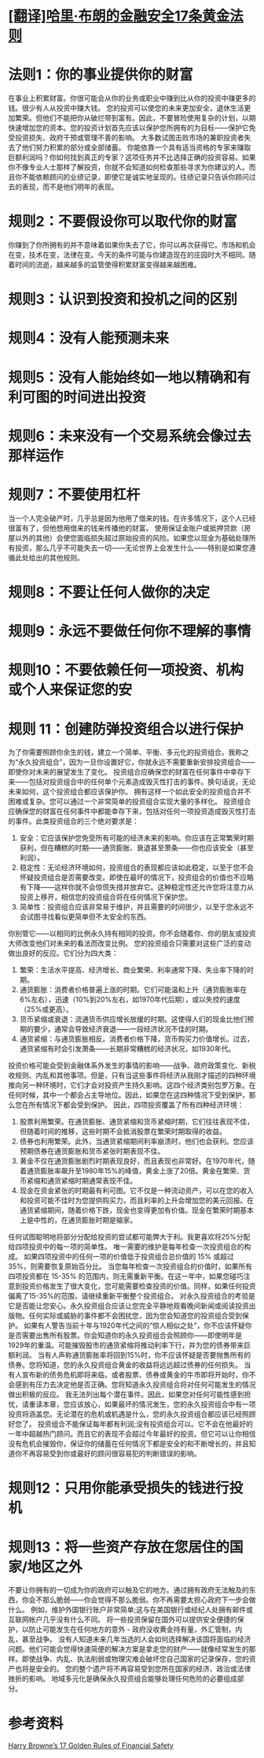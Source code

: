 # [[翻译]哈里·布朗的金融安全17条黄金法则](https://github.com/zzy131250/gitblog/issues/55)

# 法则1：你的事业提供你的财富
在事业上积累财富。你很可能会从你的业务或职业中赚到比从你的投资中赚更多的钱。很少有人从投资中赚大钱。
您的投资可以使您的未来更加安全，退休生活更加繁荣。但他们不能把你从破烂带到富有。因此，不要冒险使用复杂的计划，以期快速增加您的资本。您的投资计划首先应该以保护您所拥有的为目标——保护它免受投资损失、政府干预或管理不善的影响。
大多数试图击败市场的兼职投资者失去了他们努力积累的部分或全部储蓄。
你能依靠一个具有适当资格的专家来赚取巨额利润吗？你如何找到真正的专家？这项任务并不比选择正确的投资容易。如果你不像专业人士那样了解投资，你就不会知道如何检查那些寻求为你建议的人。而且你不能依赖顾问的业绩记录，即使它是诚实地呈现的。往绩记录只告诉你顾问过去的表现，而不是他们明年的表现。
# 规则2：不要假设你可以取代你的财富
你赚到了你所拥有的并不意味着如果你失去了它，你可以再次获得它。市场和机会在变，技术在变，法律在变。今天的条件可能与你建造现在的庄园时大不相同。随着时间的流逝，越来越多的监管使得积累财富变得越来越困难。
# 规则3：认识到投资和投机之间的区别
# 规则4：没有人能预测未来
# 规则5：没有人能始终如一地以精确和有利可图的时间进出投资
# 规则6：未来没有一个交易系统会像过去那样运作
# 规则7：不要使用杠杆
当一个人完全破产时，几乎总是因为他用了借来的钱。在许多情况下，这个人已经很富有了，但他想用借来的钱来传播他的财富。
使用保证金账户或抵押贷款（房屋以外的其他）会使您面临损失超过原始投资的风险。如果您以现金为基础处理所有投资，那么几乎不可能失去一切——无论世界上会发生什么——特别是如果您遵循此处给出的其他规则。
# 规则8：不要让任何人做你的决定
# 规则9：永远不要做任何你不理解的事情
# 规则10：不要依赖任何一项投资、机构或个人来保证您的安
# 规则 11：创建防弹投资组合以进行保护
为了你需要照顾你余生的钱，建立一个简单、平衡、多元化的投资组合。我称之为“永久投资组合”，因为一旦你设置好它，你就永远不需要重新安排投资组合——即使你对未来的展望发生了变化。
投资组合应确保您的财富在任何事件中幸存下来——包括对投资组合中的任何单个元素造成毁灭性打击的事件。换句话说，无论未来如何，这个投资组合都应该保护你。
拥有这样一个如此安全的投资组合并不困难或复杂。您可以通过一个非常简单的投资组合实现大量的多样化。
投资组合应确保您的财富在任何事件中都能幸存下来，包括对任何一项投资造成毁灭性打击的事件。此类投资组合的三个绝对要求是：
1. 安全：它应该保护您免受所有可能的经济未来的影响。你应该在正常繁荣时期获利，但在糟糕的时期——通货膨胀、衰退甚至萧条——你也应该安全（甚至利润）。
2. 稳定性：无论经济环境如何，投资组合的表现都应该如此稳定，以至于您不会怀疑投资组合是否需要改变。即使在最坏的情况下，投资组合的价值也不应略有下降——这样你就不会惊慌失措并放弃它。这种稳定性还允许您将注意力从投资上移开，相信您的投资组合将在任何情况下保护您。
3. 简单性：投资组合应该非常易于维护，并且需要的时间很少，以至于您永远不会试图寻找看似更简单但不太安全的东西。

你别管它——以相同的比例永久持有相同的投资。你不会随着你、你的朋友或投资大师改变他们对未来的看法而改变比例。
您的投资组合只需要对这些广泛的变动做出良好的反应。它们分为四大类：
1. 繁荣：生活水平提高、经济增长、商业繁荣、利率通常下降、失业率下降的时期。
2. 通货膨胀：消费者价格普遍上涨的时期。它们可能温和上升（通货膨胀率在6%左右），迅速（10%到20%左右，如1970年代后期），或以失控的速度（25%或更高）。
3. 货币紧缩或衰退：流通货币供应增长放缓的时期。这使得人们的现金比他们预期的要少，通常会导致经济衰退——一段经济状况不佳的时期。
4. 通货紧缩：与通货膨胀相反。消费者价格下降，货币购买力价值增长。过去，通货紧缩有时会引发萧条——长期非常糟糕的经济状况，如1930年代。

投资价格可能会受到金融体系外发生的事情的影响——战争、政府政策变化、新税收规则、内乱和其他事项。但是，只有当这些事件将经济从我刚才描述的四种环境推向另一种环境时，它们才会对投资产生持久影响。这四个经济类别包罗万象。在任何时候，其中一个都会占主导地位。因此，如果您在这四种情况下受到保护，那么您在所有情况下都会受到保护。
因此，四项投资覆盖了所有四种经济环境：
1. 股票利用繁荣。在通货膨胀、通货紧缩和货币紧缩时期，它们往往表现不佳，但随着时间的推移，这些时期不会抵消股票在繁荣时期取得的收益。
2. 债券也利用繁荣。此外，当通货紧缩期间利率崩溃时，他们也会获利。您应该预期债券在通货膨胀和货币紧张时期表现不佳。
3. 黄金不仅在通货膨胀剧烈时期表现良好，而且表现也非常好。在1970年代，随着通货膨胀率飙升至1980年15%的峰值，黄金上涨了20倍。黄金在繁荣、货币紧缩和通货紧缩时期通常表现不佳。
4. 现金在资金紧张的时期最有利可图。它不仅是一种流动资产，可以在您的收入和投资可能不佳时为您提供购买力，而且利率的上升会增加您的美元回报。在通货紧缩期间，随着价格下跌，现金也变得更加有价值。现金在繁荣时期基本上是中性的，在通货膨胀时期是输家。

任何试图聪明地将部分分配给投资的尝试都可能弊大于利。我更喜欢将25%分配给四项投资中的每一项的简单性。
唯一需要的维护是每年检查一次投资组合的构成。
如果四项投资中的任何一项的价值低于投资组合总价值的 15% 或超过 35%，则需要恢复原始百分比。
当您每年检查一次投资组合的价值时，如果所有四项投资都在 15-35% 的范围内，则无需重新平衡。在这一年中，如果您碰巧注意到投资价格发生了很大变化，您可能需要检查投资的价值。同样，如果任何投资偏离了15-35%的范围，请继续重新平衡整个投资组合。
对永久投资组合的考验是它是否能让您安心。永久投资组合应该让您完全平静地观看晚间新闻或阅读投资出版物。任何实际或威胁的事件都不会困扰您，因为您会知道您的投资组合受到保护。
如果有人警告当前十年与1920年代之间的“惊人相似之处”，你不应该怀疑你是否需要出售所有股票。你会知道你的永久投资组合会照顾你——即使明年是1929年的重温。可能摧毁股市的通货紧缩将推动利率下行，并为您的债券带来巨额利润。
当有人声称通货膨胀率将回到15%时，你不应该怀疑是否要抛售所有的债券。您将知道，您的永久投资组合黄金的收益将远远超过债券的任何损失。
当有人宣布新的债务危机即将来临，或者股票、债券或黄金的牛市即将开始时，你不会感到有压力去决定他是否正确。您将知道永久投资组合将对任何可能发生的情况做出积极的反应。
我无法列出每个潜在事件。因此，如果您对任何可能性感到担忧，请重读本章，您应该放心，如果最坏的情况发生，您的永久投资组合中有一项投资将涵盖您。无论潜在的危机或机遇是什么，您的永久投资组合都应该已经照顾好您了。
投资组合不能保证每年都有利润;没有投资组合可以。它不会在他最好的一年中超越热门顾问。而且它的表现不会超过今年最好的投资。但它可以让你相信没有危机会摧毁你，保证你的储蓄在任何情况下都是安全的和不断增长的，并且知道你不再容易受到你或最好的顾问很容易犯的判断错误的影响。
# 规则12：只用你能承受损失的钱进行投机
# 规则13：将一些资产存放在您居住的国家/地区之外
不要让你拥有的一切成为你的政府可以触及它的地方。通过拥有政府无法触及的东西，你会不那么脆弱——你会觉得不那么脆弱。你不再需要太担心政府下一步会做什么。
例如，维护外国银行账户非常简单;这与在美国银行或经纪人处拥有邮件或互联网帐户几乎没有什么不同。
将一些投资保留在国外可以提供安全便捷的保护，以防止可能发生在任何地方的意外 - 政府没收黄金持有量，外汇管制，内乱，甚至战争。
没有人知道未来几年当选的人会如何选择解决该国将面临的经济问题。他们可能会觉得快速简便的解决方案是拿走您的财产——就像经常发生的那样。即使战争、内乱、执法削弱或物理灾难会破坏您自己国家的记录保存，您的资产也将是安全的。
您的整个遗产将不再容易受到您所在国家的经济、政治或法律挫折的影响。
地域多元化是确保永久投资组合能够处理任何危险的必要组成部分。
# 参考资料
[Harry Browne’s 17 Golden Rules of Financial Safety
](https://thetaoofwealth.wordpress.com/2013/02/17/harry-brownes-17-golden-rules-of-financial-safety/)